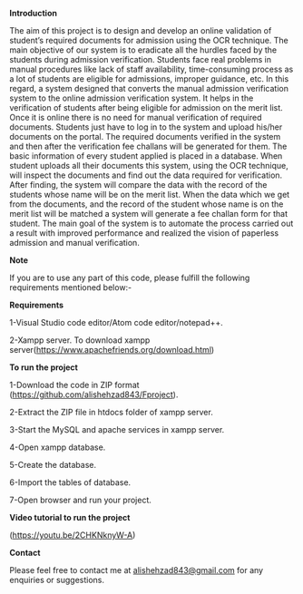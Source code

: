 **Introduction**

The aim of this project is to design and develop an online validation of student’s required documents for admission using the OCR technique. The main objective of our system is to eradicate all the hurdles faced by the students during admission verification. Students face real problems in manual procedures like lack of staff availability, time-consuming process as a lot of students are eligible for admissions, improper guidance, etc. In this regard, a system designed that converts the manual admission verification system to the online admission verification system. It helps in the verification of students after being eligible for admission on the merit list. Once it is online there is no need for manual verification of required documents. Students just have to log in to the system and upload his/her documents on the portal. The required documents verified in the system and then after the verification fee challans will be generated for them. 
The basic information of every student applied is placed in a database. When student uploads all their documents this system, using the OCR technique, will inspect the documents and find out the data required for verification. After finding, the system will compare the data with the record of the students whose name will be on the merit list. When the data which we get from the documents, and the record of the student whose name is on the merit list will be matched a system will generate a fee challan form for that student.
The main goal of the system is to automate the process carried out a result with improved performance and realized the vision of paperless admission and manual verification.

**Note**

If you are to use any part of this code, please fulfill the following requirements mentioned below:- 

**Requirements**

1-Visual Studio code editor/Atom code editor/notepad++.

2-Xampp server.
To download xampp server(https://www.apachefriends.org/download.html)

**To run the project**

1-Download the code in ZIP format (https://github.com/alishehzad843/Fproject).

2-Extract the ZIP file in htdocs folder of xampp server.

3-Start the MySQL and apache services in xampp server.

4-Open xampp database.

5-Create the database.

6-Import the tables of database.

7-Open browser and run your project.

**Video tutorial to run the project**

(https://youtu.be/2CHKNknyW-A)

**Contact**

Please feel free to contact me at <alishehzad843@gmail.com> for any enquiries or suggestions.

